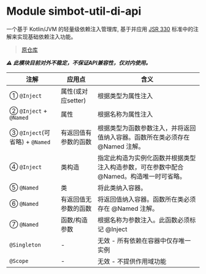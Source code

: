 # Module simbot-util-di-api


一个基于 Kotlin/JVM 的轻量级依赖注入管理库, 基于并应用 [JSR 330](https://www.jcp.org/en/jsr/detail?id=330) 标准中的注解来实现基础依赖注入功能。

> [原仓库](https://github.com/forte-projects/forte-DI)

_**⚠ 此模块目前对外不稳定，不保证API兼容性，仅对内使用。**_

| 注解                          | 应用点           | 含义                                             |
|-----------------------------|---------------|------------------------------------------------|
| ① `@Inject`                 | 属性(或对应setter) | 根据类型为属性注入                                      |
| ② `@Inject` + `@Named`      | 属性            | 根据名称为属性注入                                      |
| ③ `@Inject`(可省略) + `@Named` | 有返回值有参数的函数    | 根据类型为函数参数注入，并将返回值纳入容器。函数所在类必须存在 @Named 注解。     |
| ④ `@Inject`                 | 类构造           | 指定此构造为实例化函数并根据类型注入构造参数，可在参数中配合@Named。构造唯一时可省略。 |
| ⑤ `@Named`                  | 类             | 将此类纳入容器。                                       |
| ⑥ `@Named`                  | 有返回值无参数的函数    | 将返回值纳入容器。函数所在类必须存在 @Named 注解。                  |
| ⑦ `@Named`                  | 函数/构造参数       | 根据名称为参数注入。此函数必须标记 @Inject                      |
| `@Singleton`                | -             | 无效 - 所有依赖在容器中仅存唯一实例                            |
| `@Scope`                    | -             | 无效 - 不提供作用域功能                                  |

